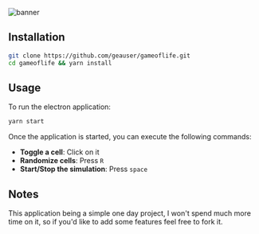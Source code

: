 ![banner](https://i.imgur.com/h29TtnQ.png)

## Installation

```sh
git clone https://github.com/geauser/gameoflife.git
cd gameoflife && yarn install
```

## Usage

To run the electron application:
```sh
yarn start
```

Once the application is started, you can execute the following commands:

- **Toggle a cell**: Click on it
- **Randomize cells**: Press `R`
- **Start/Stop the simulation**: Press `space`

## Notes

This application being a simple one day project, I won't spend much more time on it, so if you'd like to add some features
feel free to fork it.
